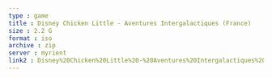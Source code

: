 ```yaml
---
type : game
title : Disney Chicken Little - Aventures Intergalactiques (France)
size : 2.2 G
format : iso
archive : zip
server : myrient
link2 : Disney%20Chicken%20Little%20-%20Aventures%20Intergalactiques%20%28France%29
---
```


